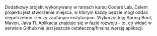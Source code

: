 Dodatkowy projekt wykonywany w ramach kursu Coders Lab. Celem projektu jest stworzenie miejsca,
 w którym każdy będzie mógł oddać niepotrzebne rzeczy zaufanym instytucjom. Wykorzystuję Spring Boot, 
 Maven, Java 11. Aplikacja znajduje się w fazie rozwoju - to, co widać w serwisie Github nie jest 
 jeszcze ostateczną/finalną wersją aplikacji.